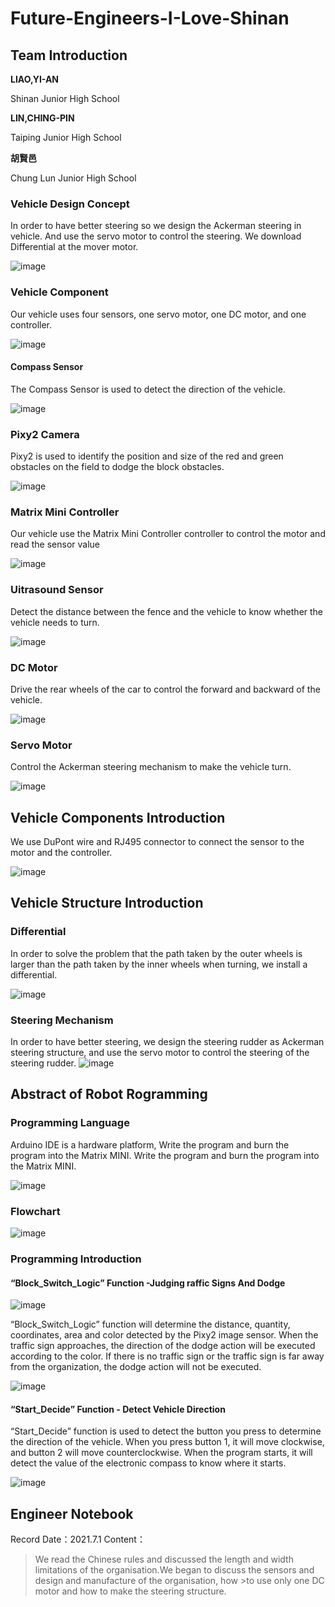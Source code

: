 # Future-Engineers-I-Love-Shinan
## Team Introduction
**LIAO,YI-AN**

Shinan Junior High School

**LIN,CHING-PIN**

Taiping Junior High School

**胡賢邑**

Chung Lun Junior High School
### Vehicle Design Concept
In order to have better steering so we design the Ackerman steering in vehicle. And use the servo motor to control the steering. We download Differential at the mover motor.

![image](https://github.com/la7655/Future-Engineers-I-Love-Shinan/blob/main/other/picture1.png)
### Vehicle Component
Our vehicle uses four sensors, one servo motor, one DC motor, and one controller.

![image](https://github.com/la7655/Future-Engineers-I-Love-Shinan/blob/main/other/picture2.png)

#### Compass Sensor
The Compass Sensor is used to detect the direction of the vehicle.

![image](https://github.com/la7655/Future-Engineers-I-Love-Shinan/blob/main/other/cmopass%20sensor.png)
### Pixy2 Camera
Pixy2 is used to identify the position and size of the red and green obstacles on the field to dodge the block obstacles. 

![image](https://github.com/la7655/Future-Engineers-I-Love-Shinan/blob/main/other/pixy2%20camera.png)
### Matrix Mini Controller
Our vehicle use the Matrix Mini Controller controller to control the motor and read the sensor value

![image](https://github.com/la7655/Future-Engineers-I-Love-Shinan/blob/main/other/Matrix%20mini.png)
### Uitrasound Sensor
Detect the distance between the fence and the vehicle to know whether the vehicle needs to turn.

![image](https://github.com/la7655/Future-Engineers-I-Love-Shinan/blob/main/other/ultrasonic%20sensor.png)
### DC Motor
Drive the rear wheels of the car to control the forward and backward of the vehicle.

![image](https://github.com/la7655/Future-Engineers-I-Love-Shinan/blob/main/other/DC%20motor.png)
### Servo Motor
Control the Ackerman steering mechanism to make the vehicle turn.

![image](https://github.com/la7655/Future-Engineers-I-Love-Shinan/blob/main/other/Servo%20motor.png)
## Vehicle Components Introduction
We use DuPont wire and RJ495 connector to connect the sensor to the motor and the controller.

![image](https://github.com/la7655/Future-Engineers-I-Love-Shinan/blob/main/other/Component%20Configuration.png)
## Vehicle Structure Introduction
### Differential
In order to solve the problem that the path taken by the outer wheels is larger than the path taken by the inner wheels when turning, we install a differential.

![image](https://github.com/la7655/Future-Engineers-I-Love-Shinan/blob/main/other/Differential.png)
### Steering Mechanism
In order to have better steering, we design the steering rudder as Ackerman steering structure, and use the servo motor to control the steering of the steering rudder.
![image](https://github.com/la7655/Future-Engineers-I-Love-Shinan/blob/main/other/Steering%20Mechanism.png)

## Abstract of Robot Rogramming
### Programming Language
Arduino IDE is a hardware platform, Write the program and burn the program into the Matrix MINI. Write the program and burn the program into the Matrix MINI.

![image](https://github.com/la7655/Future-Engineers-I-Love-Shinan/blob/main/other/arduino.png)
### Flowchart
![image](https://github.com/la7655/Future-Engineers-I-Love-Shinan/blob/main/other/flowchart.png)
### Programming Introduction
#### “Block_Switch_Logic” Function -Judging raffic Signs And Dodge
![image](https://user-images.githubusercontent.com/68604072/139440799-dc41f8f9-ba7f-4b4f-907e-01cb330cb4fe.png)

“Block_Switch_Logic” function will determine the distance, quantity, coordinates, area and color detected by the Pixy2 image sensor. When the traffic sign approaches, the direction of the dodge action will be executed according to the color. If there is no traffic sign or the traffic sign is far away from the organization, the dodge action will not be executed.

![image](https://github.com/la7655/Future-Engineers-I-Love-Shinan/blob/main/other/Block%20switch%20function.png)
#### “Start_Decide” Function - Detect Vehicle Direction
“Start_Decide” function is used to detect the button you press to determine the direction of the vehicle. When you press button 1, it will move clockwise, and button 2 will move counterclockwise. When the program starts, it will detect the value of the electronic compass to know where it starts.

![image](https://github.com/la7655/Future-Engineers-I-Love-Shinan/blob/main/other/start%20decide.png)

## Engineer Notebook
Record Date：2021.7.1
Content：
>We read the Chinese rules and discussed the length and width limitations of the organisation.We began to discuss the sensors and design and manufacture of the organisation, how >to use only one DC motor and how to make the steering structure.


